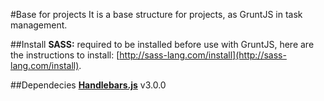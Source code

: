 #Base for projects
It is a base structure for projects, as GruntJS in task management.

##Install
__SASS:__ required to be installed before use with GruntJS, here are the instructions to install: [http://sass-lang.com/install](http://sass-lang.com/install).

##Dependecies
__[Handlebars.js](https://github.com/wycats/handlebars.js/)__ v3.0.0